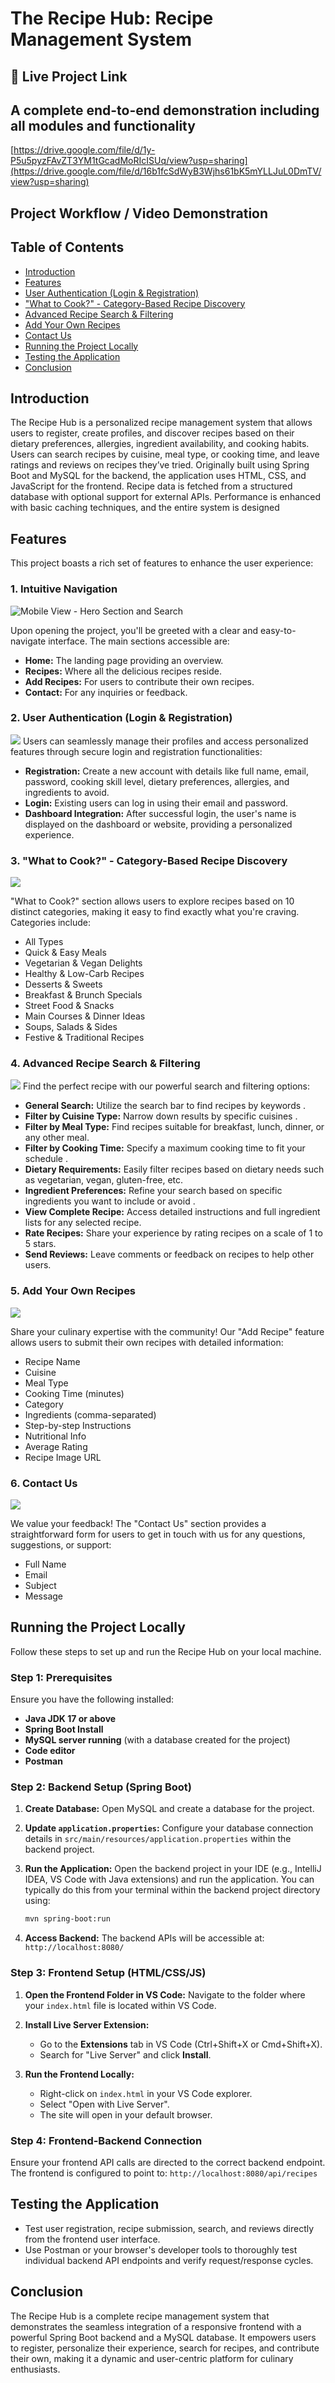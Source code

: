 # The Recipe Hub: Recipe Management System

## 🔗 Live Project Link

## A complete end-to-end demonstration including all modules and functionality

[https://drive.google.com/file/d/1y-P5u5pyzFAvZT3YM1tGcadMoRIcISUq/view?usp=sharing](https://drive.google.com/file/d/16b1fcSdWyB3Wjhs61bK5mYLLJuL0DmTV/view?usp=sharing)


## Project Workflow / Video Demonstration

## Table of Contents

- [Introduction](#introduction)
- [Features](#features)
- [User Authentication (Login & Registration)](#2-user-authentication-login--registration)
- ["What to Cook?" - Category-Based Recipe Discovery](#3-what-to-cook---category-based-recipe-discovery)
- [Advanced Recipe Search & Filtering](#4-advanced-recipe-search--filtering)
- [Add Your Own Recipes](#5-add-your-own-recipes)
- [Contact Us](#6-contact-us)
- [Running the Project Locally](#running-the-project-locally)
- [Testing the Application](#testing-the-application)
- [Conclusion](#conclusion)


## Introduction

The Recipe Hub is a personalized recipe management system that allows users to register, create profiles, 
and discover recipes based on their dietary preferences, allergies, ingredient availability, and cooking 
habits. Users can search recipes by cuisine, meal type, or cooking time, and leave ratings and reviews on 
recipes they’ve tried. 
Originally built using Spring Boot and MySQL for the backend, the application uses HTML, CSS, and 
JavaScript for the frontend. Recipe data is fetched from a structured database with optional support for 
external APIs. Performance is enhanced with basic caching techniques, and the entire system is designed 

## Features

This project boasts a rich set of features to enhance the user experience:

### 1. Intuitive Navigation
![Mobile View - Hero Section and Search](https://raw.githubusercontent.com/Putta-Madhavi/recipeprojectimages/refs/heads/main/Screenshot%202025-06-30%20142354.png)

Upon opening the project, you'll be greeted with a clear and easy-to-navigate interface. The main sections accessible are:

* **Home:** The landing page providing an overview.
* **Recipes:** Where all the delicious recipes reside.
* **Add Recipes:** For users to contribute their own recipes.
* **Contact:** For any inquiries or feedback.

### 2. User Authentication (Login & Registration)
![](https://raw.githubusercontent.com/Putta-Madhavi/recipeprojectimages/refs/heads/main/Screenshot%202025-07-01%20153543.png)
Users can seamlessly manage their profiles and access personalized features through secure login and registration functionalities:

* **Registration:** Create a new account with details like full name, email, password, cooking skill level, dietary preferences, allergies, and ingredients to avoid.
* **Login:** Existing users can log in using their email and password.
* **Dashboard Integration:** After successful login, the user's name is displayed on the dashboard or website, providing a personalized experience.

### 3. "What to Cook?" - Category-Based Recipe Discovery
![](https://raw.githubusercontent.com/Putta-Madhavi/recipeprojectimages/refs/heads/main/Screenshot%202025-07-01%20152809.png)

 "What to Cook?" section allows users to explore recipes based on 10 distinct categories, making it easy to find exactly what you're craving. Categories include:

* All Types
* Quick & Easy Meals
* Vegetarian & Vegan Delights
* Healthy & Low-Carb Recipes
* Desserts & Sweets
* Breakfast & Brunch Specials
* Street Food & Snacks
* Main Courses & Dinner Ideas
* Soups, Salads & Sides
* Festive & Traditional Recipes

### 4. Advanced Recipe Search & Filtering
![](https://github.com/Putta-Madhavi/recipeprojectimages/blob/main/Screenshot%202025-07-01%20154011.png)
Find the perfect recipe with our powerful search and filtering options:

* **General Search:** Utilize the search bar to find recipes by keywords .
* **Filter by Cuisine Type:** Narrow down results by specific cuisines .
* **Filter by Meal Type:** Find recipes suitable for breakfast, lunch, dinner, or any other meal.
* **Filter by Cooking Time:** Specify a maximum cooking time to fit your schedule .
* **Dietary Requirements:** Easily filter recipes based on dietary needs such as vegetarian, vegan, gluten-free, etc.
* **Ingredient Preferences:** Refine your search based on specific ingredients you want to include or avoid .
* **View Complete Recipe:** Access detailed instructions and full ingredient lists for any selected recipe.
* **Rate Recipes:** Share your experience by rating recipes on a scale of 1 to 5 stars.
* **Send Reviews:** Leave comments or feedback on recipes to help other users.

### 5. Add Your Own Recipes
![](https://raw.githubusercontent.com/Putta-Madhavi/recipeprojectimages/refs/heads/main/Screenshot%202025-07-01%20154535.png)

Share your culinary expertise with the community! Our "Add Recipe" feature allows users to submit their own recipes with detailed information:

* Recipe Name
* Cuisine
* Meal Type
* Cooking Time (minutes)
* Category
* Ingredients (comma-separated)
* Step-by-step Instructions
* Nutritional Info 
* Average Rating 
* Recipe Image URL
 
### 6. Contact Us
![](https://raw.githubusercontent.com/Putta-Madhavi/recipeprojectimages/refs/heads/main/Screenshot%202025-07-01%20154735.png)

We value your feedback! The "Contact Us" section provides a straightforward form for users to get in touch with us for any questions, suggestions, or support:

* Full Name
* Email
* Subject
* Message
   
## Running the Project Locally

Follow these steps to set up and run the Recipe Hub on your local machine.

### Step 1: Prerequisites

Ensure you have the following installed:

* **Java JDK 17 or above**
* **Spring Boot Install**
* **MySQL server running** (with a database created for the project)
* **Code editor** 
* **Postman** 

### Step 2: Backend Setup (Spring Boot)

1.  **Create Database:**
    Open MySQL and create a database for the project.

2.  **Update `application.properties`:**
    Configure your database connection details in `src/main/resources/application.properties` within the backend project.

3.  **Run the Application:**
    Open the backend project in your IDE (e.g., IntelliJ IDEA, VS Code with Java extensions) and run the application.
    You can typically do this from your terminal within the backend project directory using:
    ```bash
    mvn spring-boot:run
    

4.  **Access Backend:**
    The backend APIs will be accessible at: `http://localhost:8080/`

### Step 3: Frontend Setup (HTML/CSS/JS)

1.  **Open the Frontend Folder in VS Code:**
    Navigate to the folder where your `index.html` file is located within VS Code.

2.  **Install Live Server Extension:**
    * Go to the **Extensions** tab in VS Code (Ctrl+Shift+X or Cmd+Shift+X).
    * Search for "Live Server" and click **Install**.

3.  **Run the Frontend Locally:**
    * Right-click on `index.html` in your VS Code explorer.
    * Select "Open with Live Server".
    * The site will open in your default browser.

### Step 4: Frontend-Backend Connection

Ensure your frontend API calls are directed to the correct backend endpoint. The frontend is configured to point to:
`http://localhost:8080/api/recipes`


## Testing the Application

* Test user registration, recipe submission, search, and reviews directly from the frontend user interface.
* Use Postman or your browser's developer tools to thoroughly test individual backend API endpoints and verify request/response cycles.

## Conclusion

The Recipe Hub is a complete recipe management system that demonstrates the seamless integration of a responsive frontend with a powerful Spring Boot backend and a MySQL database. It empowers users to register, personalize their experience, search for recipes, and contribute their own, making it a dynamic and user-centric platform for culinary enthusiasts.
